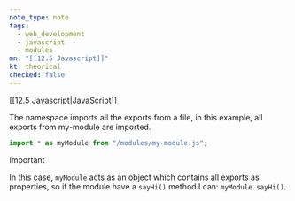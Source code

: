 ```yaml
---
note_type: note
tags:
  - web_development
  - javascript
  - modules
mn: "[[12.5 Javascript]]"
kt: theorical
checked: false
---
```

[[12.5 Javascript|JavaScript]]

The namespace imports all the exports from a file, in this example, all exports from my-module are imported. 

```js
import * as myModule from "/modules/my-module.js";
```

>[!important] 
>In this case, `myModule` acts as an object which contains all exports as properties, so if the module have a `sayHi()` method I can: `myModule.sayHi()`. 